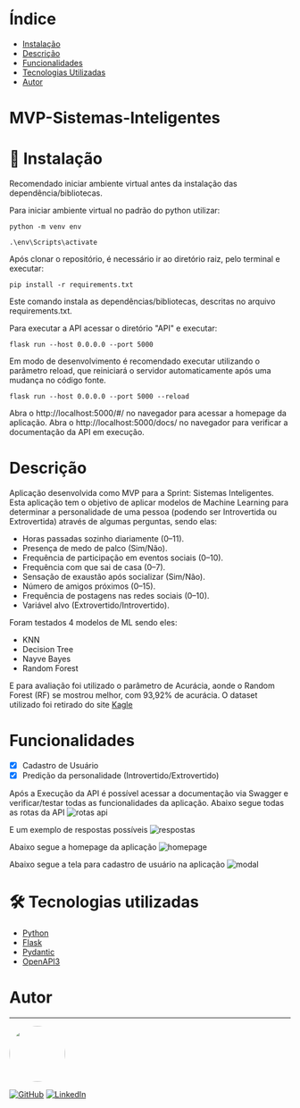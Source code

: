 # Índice

* [Instalação](#-instalação)
* [Descrição](#descrição)
* [Funcionalidades](#funcionalidades)
* [Tecnologias Utilizadas](#-tecnologias-utilizadas)
* [Autor](#autor)
# MVP-Sistemas-Inteligentes

# 🎲 Instalação
Recomendado iniciar ambiente virtual antes da instalação das dependência/bibliotecas.

Para iniciar ambiente virtual no padrão do python utilizar:
```
python -m venv env
```
```
.\env\Scripts\activate
```
Após clonar o repositório, é necessário ir ao diretório raiz, pelo terminal e executar:
```
pip install -r requirements.txt
```
Este comando instala as dependências/bibliotecas, descritas no arquivo requirements.txt.

Para executar a API acessar o diretório "API" e executar:
```
flask run --host 0.0.0.0 --port 5000
```
Em modo de desenvolvimento é recomendado executar utilizando o parâmetro reload, que reiniciará o servidor automaticamente após uma mudança no código fonte.
```
flask run --host 0.0.0.0 --port 5000 --reload
```
Abra o http://localhost:5000/#/ no navegador para acessar a homepage da aplicação.
Abra o http://localhost:5000/docs/ no navegador para verificar a documentação da API em execução.

# Descrição
Aplicação desenvolvida como MVP para a Sprint: Sistemas Inteligentes.
Esta aplicação tem o objetivo de aplicar modelos de Machine Learning para determinar a personalidade de uma pessoa (podendo ser Introvertida ou Extrovertida) através de algumas perguntas, sendo elas:
- Horas passadas sozinho diariamente (0–11).
- Presença de medo de palco (Sim/Não).
- Frequência de participação em eventos sociais (0–10).
- Frequência com que sai de casa (0–7).
- Sensação de exaustão após socializar (Sim/Não).
- Número de amigos próximos (0–15).
- Frequência de postagens nas redes sociais (0–10).
- Variável alvo (Extrovertido/Introvertido).

Foram testados 4 modelos de ML sendo eles: 
- KNN
- Decision Tree
- Nayve Bayes
- Random Forest

E para avaliação foi utilizado o parâmetro de Acurácia, aonde o Random Forest (RF) se mostrou melhor, com 93,92% de acurácia.
O dataset utilizado foi retirado do site [Kagle](https://www.kagle.com/datasets/rakeshkapilavai/extrovert-vs-introvert-behavior-data)

# Funcionalidades
- [x] Cadastro de Usuário
- [x] Predição da personalidade (Introvertido/Extrovertido)

Após a Execução da API é possível acessar a documentação via Swagger e verificar/testar todas as funcionalidades da aplicação.
Abaixo segue todas as rotas da API
![rotas api](https://github.com/user-attachments/assets/f75eccdd-10c3-4d5f-991d-3cb3e9841f29)

E um exemplo de respostas possíveis
![respostas](https://github.com/user-attachments/assets/83de11f8-8158-467d-9c76-7dd9c1a2fea7)

Abaixo segue a homepage da aplicação
![homepage](https://github.com/user-attachments/assets/b6313fbc-93f1-420c-9ab4-0596b0607b5f)

Abaixo segue a tela para cadastro de usuário na aplicação
![modal](https://github.com/user-attachments/assets/473bde29-8952-4676-830b-91d0c8a5889f)


# 🛠 Tecnologias utilizadas
- [Python](https://www.python.org/)
- [Flask](https://flask.palletsprojects.com/en/stable/)
- [Pydantic](https://docs.pydantic.dev/latest/)
- [OpenAPI3](https://swagger.io/solutions/getting-started-with-oas/)

# Autor
---

<a href="https://github.com/MatheusPiaia">
 <img style="border-radius: 50%;" src="https://avatars.githubusercontent.com/u/185968337?s=400&u=b4f54f3c5ea4b83b959d508547adf7077fd2caf8&v=4" width="100px;" alt=""/>
 <br/></a> 

 [![GitHub](https://badgen.net/badge/icon/github?icon=github&label)](https://github.com/MatheusPiaia)
 [![LinkedIn](https://img.shields.io/badge/LinkedIn-Matheus-blue?style=flat&logo=linkedin)](https://www.linkedin.com/in/matheus-piaia-231647144)
